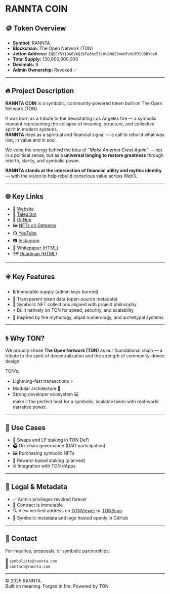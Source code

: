 # RANNTA COIN

## 🪙 Token Overview
- **Symbol:** RANNTA  
- **Blockchain:** The Open Network (TON)  
- **Jetton Address:** `EQBCY5Yj9G6VAQibTe6hz53j8vBNO234n0fzHUP3lUBBYbeR`  
- **Total Supply:** 130,000,000,000  
- **Decimals:** 9  
- **Admin Ownership:** Revoked ✅  

---

## 🔥 Project Description
**RANNTA COIN** is a symbolic, community-powered token built on The Open Network (TON).

It was born as a tribute to the devastating Los Angeles fire — a symbolic moment representing the collapse of meaning, structure, and collective spirit in modern systems.  
**RANNTA** rises as a spiritual and financial signal — a call to rebuild what was lost, in value and in soul.

We echo the energy behind the idea of _"Make America Great Again"_ — not in a political sense, but as a **universal longing to restore greatness** through rebirth, clarity, and symbolic power.

**RANNTA stands at the intersection of financial utility and mythic identity** — with the vision to help rebuild conscious value across Web3.

---

## 🌐 Key Links
- 🔗 [Website](https://rannta.com)  
- 💬 [Telegram](https://t.me/ranntacoin2025)  
- 📁 [GitHub](https://github.com/ilia144000/rannta-token)  
- 🖼 [NFTs on Getgems](https://getgems.io/rannta)  
- 📺 [YouTube](https://youtube.com/@ranntacoin)  
- 📷 [Instagram](https://instagram.com/ranntacoin)  
- 📘 [Whitepaper (HTML)](https://ilia144000.github.io/ranntaweb-v2/whitepaper.html)  
- 🗺 [Roadmap (HTML)](https://ilia144000.github.io/ranntaweb-v2/roadmap.html)

---

## ✳️ Key Features
- 🔒 Immutable supply (admin keys burned)
- 🧿 Transparent token data (open-source metadata)
- 💠 Symbolic NFT collections aligned with project philosophy
- ⚡ Built natively on TON for speed, security, and scalability
- 📖 Inspired by fire mythology, abjad numerology, and archetypal systems

---

## 🌀 Why TON?
We proudly chose **The Open Network (TON)** as our foundational chain — a tribute to the spirit of decentralization and the strength of community-driven design.

TON’s:
- Lightning-fast transactions ⚡  
- Modular architecture 🧩  
- Strong developer ecosystem 💻  
make it the perfect host for a symbolic, scalable token with real-world narrative power.

---

## 🧠 Use Cases
- 🔄 Swaps and LP staking in TON DeFi
- 🗳 On-chain governance (DAO participation)
- 🖼 Purchasing symbolic NFTs
- 🎁 Reward-based staking (planned)
- 🌐 Integration with TON dApps

---

## 📜 Legal & Metadata
- ✅ Admin privileges revoked forever  
- 🧾 Contract is immutable  
- 🔍 View verified address on [TONViewer](https://tonviewer.com/EQBCY5Yj9G6VAQibTe6hz53j8vBNO234n0fzHUP3lUBBYbeR) or [TONScan](https://tonscan.org/address/EQBCY5Yj9G6VAQibTe6hz53j8vBNO234n0fzHUP3lUBBYbeR)  
- 🧠 Symbolic metadata and logo hosted openly in GitHub

---

## 🔗 Contact
For inquiries, proposals, or symbolic partnerships:

📧 `symbolists@rannta.com`  
📧 `contact@rannta.com`

---

© 2025 RANNTA.  
Built on meaning. Forged in fire. Powered by TON.

